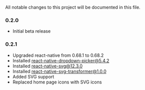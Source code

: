 All notable changes to this project will be documented in this file.

### 0.2.0

- Initial beta release

### 0.2.1

- Upgraded react-native from 0.68.1 to 0.68.2
- Installed react-native-dropdown-picker@5.4.2
- Installed react-native-svg@12.3.0
- Installed react-native-svg-transformer@1.0.0
- Added SVG support
- Replaced home page icons with SVG icons
